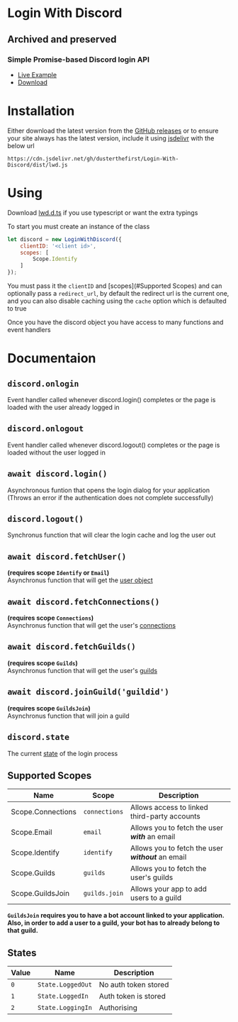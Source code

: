 # Login With Discord
## Archived and preserved
### Simple Promise-based Discord login API

* [Live Example](https://bot.ender.site/lwd)<br>
* [Download](https://github.com/EnderDev/Login-With-Discord/releases)

# Installation
Either download the latest version from the [GitHub releases](https://github.com/EnderDev/Login-With-Discord/releases)
or to ensure your site always has the latest version, include it using [jsdelivr](https://jsdelivr.net) with the below url
```
https://cdn.jsdelivr.net/gh/dusterthefirst/Login-With-Discord/dist/lwd.js
```

# Using
Download [lwd.d.ts](https://cdn.jsdelivr.net/gh/dusterthefirst/Login-With-Discord/dist/lwd.d.ts) if you use typescript or want the extra typings

To start you must create an instance of the class
```js
let discord = new LoginWithDiscord({
    clientID: '<client id>',
    scopes: [
        Scope.Identify
    ]
});
```
You must pass it the `clientID` and [scopes](#Supported Scopes) and can optionally pass a `redirect_url`, by default the redirect url is the current one, and you can also disable caching using the `cache` option which is defaulted to true

Once you have the discord object you have access to many functions and event handlers

# Documentaion

## `discord.onlogin`
Event handler called whenever discord.login() completes or the page is loaded with the user already logged in

## `discord.onlogout`
Event handler called whenever discord.logout() completes or the page is loaded without the user logged in

## `await discord.login()`
Asynchronous funtion that opens the login dialog for your application
(Throws an error if the authentication does not complete successfully)

## `discord.logout()`
Synchronus function that will clear the login cache and log the user out

## `await discord.fetchUser()`
**(requires scope `Identify` or `Email`)**<br/>
Asynchronus function that will get the [user object](https://discordapp.com/developers/docs/resources/user#user-object)

## `await discord.fetchConnections()`
**(requires scope `Connections`)**<br/>
Asynchronus function that will get the user's [connections](https://discordapp.com/developers/docs/resources/user#connection-object)

## `await discord.fetchGuilds()`
**(requires scope `Guilds`)**<br/>
Asynchronus function that will get the user's [guilds](https://discordapp.com/developers/docs/resources/user#get-current-user-guilds)

## `await discord.joinGuild('guildid')`
**(requires scope `GuildsJoin`)**<br/>
Asynchronus function that will join a guild

## `discord.state`
The current [state](#States) of the login process

## Supported Scopes

| Name              | Scope         | Description                                         |
| ----------------- | ------------- | --------------------------------------------------- |
| Scope.Connections | `connections` | Allows access to linked third-party accounts        |
| Scope.Email       | `email`       | Allows you to fetch the user ***with*** an email    |
| Scope.Identify    | `identify`    | Allows you to fetch the user ***without*** an email |
| Scope.Guilds      | `guilds`      | Allows you to fetch the user's guilds               |
| Scope.GuildsJoin  | `guilds.join` | Allows your app to add users to a guild             |

**`GuildsJoin` requires you to have a bot account linked to your application. Also, in order to add a user to a guild, your bot has to already belong to that guild.**

## States

| Value | Name              | Description          |
| ----- | ----------------- | -------------------- |
| `0`   | `State.LoggedOut` | No auth token stored |
| `1`   | `State.LoggedIn`  | Auth token is stored |
| `2`   | `State.LoggingIn` | Authorising          |
